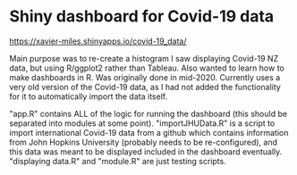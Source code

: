 # Shiny dashboard for Covid-19 data

https://xavier-miles.shinyapps.io/covid-19_data/

Main purpose was to re-create a histogram I saw displaying Covid-19 NZ data, but using R/ggplot2 rather than Tableau. Also wanted to learn how to make dashboards in R.
Was originally done in mid-2020. Currently uses a very old version of the Covid-19 data, as I had not added the functionality for it to automatically import the data itself.

"app.R" contains ALL of the logic for running the dashboard (this should be separated into modules at some point). 
"importJHUData.R" is a script to import international Covid-19 data from a github which contains information from John Hopkins University (probably needs to be re-configured), and this data was meant to be displayed included in the dashboard eventually.
"displaying data.R" and "module.R" are just testing scripts.
